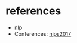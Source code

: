 # references
* [nlp](https://github.com/taehoon-kim/references/blob/master/nlp.md)
* Conferences: [nips2017](https://github.com/taehoon-kim/references/blob/master/nips2017.md)
